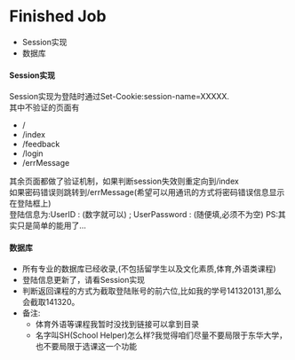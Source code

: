 Finished Job
=============
- Session实现
- 数据库









#### Session实现
Session实现为登陆时通过Set-Cookie:session-name=XXXXX.  
其中不验证的页面有
- /
- /index
- /feedback
- /login
- /errMessage  

其余页面都做了验证机制，如果判断session失效则重定向到/index  
如果密码错误则跳转到/errMessage(希望可以用通讯的方式将密码错误信息显示在登陆框上)  
登陆信息为:UserID : (数字就可以) ; UserPassword : (随便填,必须不为空)
PS:其实只是简单的能用了...

#### 数据库
- 所有专业的数据库已经收录,(不包括留学生以及文化素质,体育,外语类课程)
- 登陆信息更新了，请看Session实现
- 判断返回课程的方式为截取登陆账号的前六位,比如我的学号141320131,那么会截取141320。
- 备注:
    - 体育外语等课程我暂时没找到链接可以拿到目录
    - 名字叫SH(School Helper)怎么样?我觉得咱们尽量不要局限于东华大学，也不要局限于选课这一个功能
